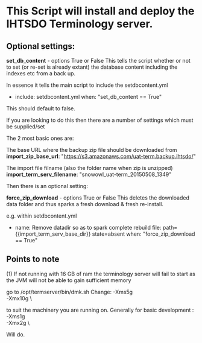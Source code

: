 # This Script will install and deploy the IHTSDO Terminology server.

## Optional settings:

**set_db_content** - options True or False
This tells the script whether or not to set (or re-set is already extant) the 
database content including the indexes etc from a back up.

In essence it tells the main script to include the setdbcontent.yml

- include: setdbcontent.yml
  when: "set_db_content == True"
  
This should default to false.  
  
If you are looking to do this then there are a number of settings which must be supplied/set  
  
The 2 most basic ones are:

The base URL where the backup zip file should be downloaded from
**import_zip_base_url**: "https://s3.amazonaws.com/uat-term.backup.ihtsdo/"

The import file filname (also the folder name when zip is unzipped)
**import_term_serv_filename**: "snowowl_uat-term_20150508_1349"  

Then there is an optional setting:

**force_zip_download** - options True or False
This deletes the downloaded data folder and thus sparks a fresh download & fresh re-install.

e.g. within setdbcontent.yml
  
- name: Remove datadir so as to spark complete rebuild
  file: path={{import_term_serv_base_dir}} state=absent
  when: "force_zip_download == True"   



## Points to note

(1) If not running with 16 GB of ram the terminology server will fail to start as the JVM will not be able to gain sufficient memory

go to /opt/termserver/bin/dmk.sh
Change:
-Xms5g \
-Xmx10g \

to suit the machinery you are running on. Generally for basic development :
-Xms1g \
-Xmx2g \

Will do.





